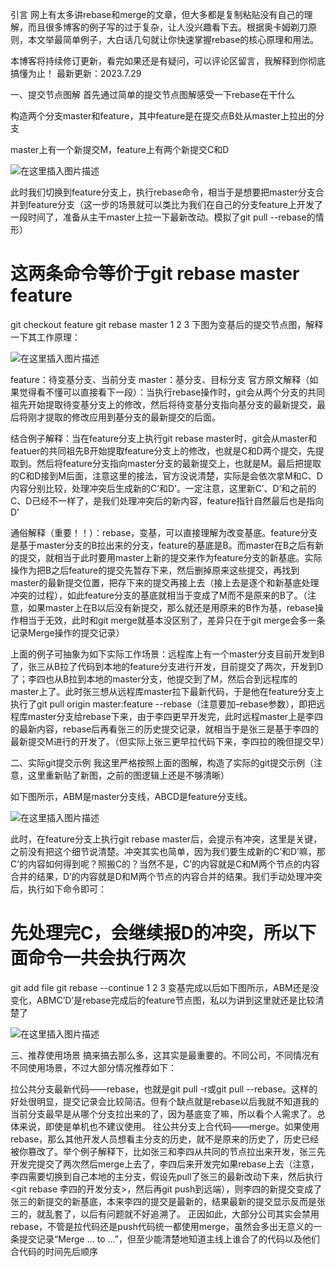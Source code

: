 引言
网上有太多讲rebase和merge的文章，但大多都是复制粘贴没有自己的理解，而且很多博客的例子写的过于复杂，让人没兴趣看下去。根据奥卡姆剃刀原则，本文举最简单例子，大白话几句就让你快速掌握rebase的核心原理和用法。

本博客将持续修订更新，看完如果还是有疑问，可以评论区留言，我解释到你彻底搞懂为止！
最新更新：2023.7.29

一、提交节点图解
首先通过简单的提交节点图解感受一下rebase在干什么

构造两个分支master和feature，其中feature是在提交点B处从master上拉出的分支

master上有一个新提交M，feature上有两个新提交C和D

![在这里插入图片描述](https://i-blog.csdnimg.cn/blog_migrate/11b5dfb6fcb1b5e2e3d68d726b7a07bb.png)

此时我们切换到feature分支上，执行rebase命令，相当于是想要把master分支合并到feature分支（这一步的场景就可以类比为我们在自己的分支feature上开发了一段时间了，准备从主干master上拉一下最新改动。模拟了git pull --rebase的情形）

# 这两条命令等价于git rebase master feature
git checkout feature
git rebase master
1
2
3
下图为变基后的提交节点图，解释一下其工作原理：

![在这里插入图片描述](https://i-blog.csdnimg.cn/blog_migrate/0e5ced3de53e575c3af477e2dd8a0ce6.png)


feature：待变基分支、当前分支
master：基分支、目标分支
官方原文解释（如果觉得看不懂可以直接看下一段）：当执行rebase操作时，git会从两个分支的共同祖先开始提取待变基分支上的修改，然后将待变基分支指向基分支的最新提交，最后将刚才提取的修改应用到基分支的最新提交的后面。

结合例子解释：当在feature分支上执行git rebase master时，git会从master和featuer的共同祖先B开始提取feature分支上的修改，也就是C和D两个提交，先提取到。然后将feature分支指向master分支的最新提交上，也就是M。最后把提取的C和D接到M后面，注意这里的接法，官方没说清楚，实际是会依次拿M和C、D内容分别比较，处理冲突后生成新的C’和D’。一定注意，这里新C’、D’和之前的C、D已经不一样了，是我们处理冲突后的新内容，feature指针自然最后也是指向D’

通俗解释（重要！！）：rebase，变基，可以直接理解为改变基底。feature分支是基于master分支的B拉出来的分支，feature的基底是B。而master在B之后有新的提交，就相当于此时要用master上新的提交来作为feature分支的新基底。实际操作为把B之后feature的提交先暂存下来，然后删掉原来这些提交，再找到master的最新提交位置，把存下来的提交再接上去（接上去是逐个和新基底处理冲突的过程），如此feature分支的基底就相当于变成了M而不是原来的B了。（注意，如果master上在B以后没有新提交，那么就还是用原来的B作为基，rebase操作相当于无效，此时和git merge就基本没区别了，差异只在于git merge会多一条记录Merge操作的提交记录）

上面的例子可抽象为如下实际工作场景：远程库上有一个master分支目前开发到B了，张三从B拉了代码到本地的feature分支进行开发，目前提交了两次，开发到D了；李四也从B拉到本地的master分支，他提交到了M，然后合到远程库的master上了。此时张三想从远程库master拉下最新代码，于是他在feature分支上执行了git pull origin master:feature --rebase（注意要加–rebase参数），即把远程库master分支给rebase下来，由于李四更早开发完，此时远程master上是李四的最新内容，rebase后再看张三的历史提交记录，就相当于是张三是基于李四的最新提交M进行的开发了。（但实际上张三更早拉代码下来，李四拉的晚但提交早）

二、实际git提交示例
我这里严格按照上面的图解，构造了实际的git提交示例（注意，这里重新贴了新图，之前的图逻辑上还是不够清晰）

如下图所示，ABM是master分支线，ABCD是feature分支线。

![在这里插入图片描述](https://i-blog.csdnimg.cn/blog_migrate/397963a2cb7abffe0092791f49552f97.png)

此时，在feature分支上执行git rebase master后，会提示有冲突，这里是关键，之前没有把这个细节说清楚。冲突其实也简单，因为我们要生成新的C’和D’嘛，那C’的内容如何得到呢？照搬C的？当然不是，C’的内容就是C和M两个节点的内容合并的结果，D’的内容就是D和M两个节点的内容合并的结果。我们手动处理冲突后，执行如下命令即可：

# 先处理完C，会继续报D的冲突，所以下面命令一共会执行两次
git add file
git rebase --continue
1
2
3
变基完成以后如下图所示，ABM还是没变化，ABMC’D’是rebase完成后的feature节点图，私以为讲到这里就还是比较清楚了

![在这里插入图片描述](https://i-blog.csdnimg.cn/blog_migrate/c3fd2ca8b71df11f7031de4c07dc8be6.png)


三、推荐使用场景
搞来搞去那么多，这其实是最重要的。不同公司，不同情况有不同使用场景，不过大部分情况推荐如下：

拉公共分支最新代码——rebase，也就是git pull -r或git pull --rebase。这样的好处很明显，提交记录会比较简洁。但有个缺点就是rebase以后我就不知道我的当前分支最早是从哪个分支拉出来的了，因为基底变了嘛，所以看个人需求了。总体来说，即使是单机也不建议使用。
往公共分支上合代码——merge。如果使用rebase，那么其他开发人员想看主分支的历史，就不是原来的历史了，历史已经被你篡改了。举个例子解释下，比如张三和李四从共同的节点拉出来开发，张三先开发完提交了两次然后merge上去了，李四后来开发完如果rebase上去（注意，李四需要切换到自己本地的主分支，假设先pull了张三的最新改动下来，然后执行<git rebase 李四的开发分支>，然后再git push到远端），则李四的新提交变成了张三的新提交的新基底，本来李四的提交是最新的，结果最新的提交显示反而是张三的，就乱套了，以后有问题就不好追溯了。
正因如此，大部分公司其实会禁用rebase，不管是拉代码还是push代码统一都使用merge，虽然会多出无意义的一条提交记录“Merge … to …”，但至少能清楚地知道主线上谁合了的代码以及他们合代码的时间先后顺序